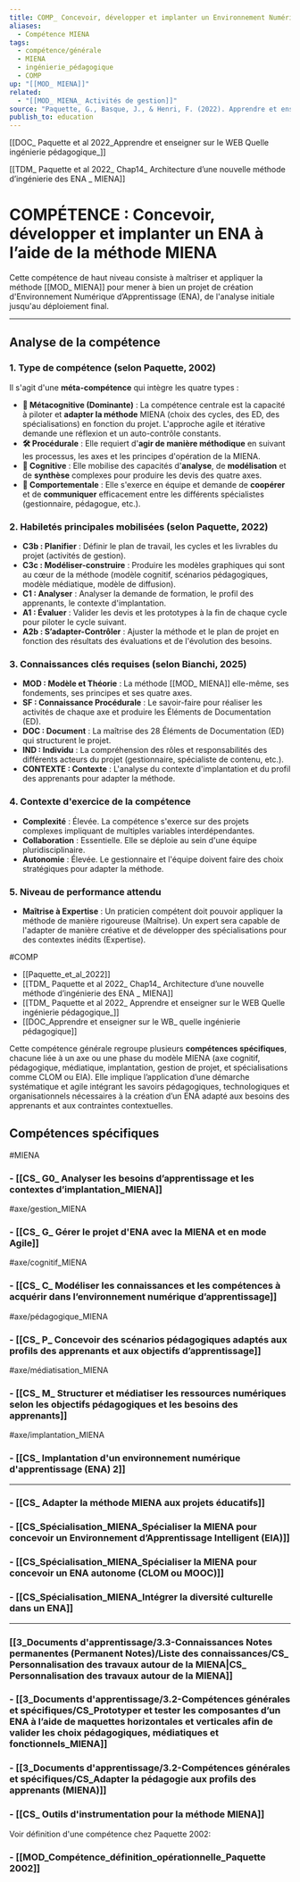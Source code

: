 ```yaml
---
title: COMP_ Concevoir, développer et implanter un Environnement Numérique d’Apprentissage (ENA) à l’aide de la méthode MIENA
aliases:
  - Compétence MIENA
tags:
  - compétence/générale
  - MIENA
  - ingénierie_pédagogique
  - COMP
up: "[[MOD_ MIENA]]"
related:
  - "[[MOD_ MIENA_ Activités de gestion]]"
source: "Paquette, G., Basque, J., & Henri, F. (2022). Apprendre et enseigner sur le Web: quelle ingénierie pédagogique? Dans *ARCHITECTURE D’UNE NOUVELLE MÉTHODE D’INGÉNIERIE DES ENVIRONNEMENTS NUMÉRIQUES D’APPRENTISSAGE : LA MIENA* (chap. 14)."
publish_to: education
---
```

[[DOC_ Paquette et al 2022_Apprendre et enseigner sur le WEB Quelle ingénierie pédagogique_]]

[[TDM_ Paquette et al 2022_ Chap14_ Architecture d’une nouvelle méthode d’ingénierie des ENA _ MIENA]] 
# COMPÉTENCE : Concevoir, développer et implanter un ENA à l’aide de la méthode MIENA

Cette compétence de haut niveau consiste à maîtriser et appliquer la méthode [[MOD_ MIENA]] pour mener à bien un projet de création d'Environnement Numérique d’Apprentissage (ENA), de l'analyse initiale jusqu'au déploiement final.

---
## Analyse de la compétence

### 1. Type de compétence (selon Paquette, 2002)

Il s'agit d'une **méta-compétence** qui intègre les quatre types :
- **🔁 Métacognitive (Dominante)** : La compétence centrale est la capacité à piloter et **adapter la méthode** MIENA (choix des cycles, des ED, des spécialisations) en fonction du projet. L'approche agile et itérative demande une réflexion et un auto-contrôle constants.
- **🛠️ Procédurale** : Elle requiert d'**agir de manière méthodique** en suivant les processus, les axes et les principes d'opération de la MIENA.
- **🧠 Cognitive** : Elle mobilise des capacités d'**analyse**, de **modélisation** et de **synthèse** complexes pour produire les devis des quatre axes.
- **💬 Comportementale** : Elle s'exerce en équipe et demande de **coopérer** et de **communiquer** efficacement entre les différents spécialistes (gestionnaire, pédagogue, etc.).

### 2. Habiletés principales mobilisées (selon Paquette, 2022)

- **C3b : Planifier** : Définir le plan de travail, les cycles et les livrables du projet (activités de gestion).
- **C3c : Modéliser-construire** : Produire les modèles graphiques qui sont au cœur de la méthode (modèle cognitif, scénarios pédagogiques, modèle médiatique, modèle de diffusion).
- **C1 : Analyser** : Analyser la demande de formation, le profil des apprenants, le contexte d'implantation.
- **A1 : Évaluer** : Valider les devis et les prototypes à la fin de chaque cycle pour piloter le cycle suivant.
- **A2b : S’adapter-Contrôler** : Ajuster la méthode et le plan de projet en fonction des résultats des évaluations et de l'évolution des besoins.

### 3. Connaissances clés requises (selon Bianchi, 2025)

- **MOD : Modèle et Théorie** : La méthode [[MOD_ MIENA]] elle-même, ses fondements, ses principes et ses quatre axes.
- **SF : Connaissance Procédurale** : Le savoir-faire pour réaliser les activités de chaque axe et produire les Éléments de Documentation (ED).
- **DOC : Document** : La maîtrise des 28 Éléments de Documentation (ED) qui structurent le projet.
- **IND : Individu** : La compréhension des rôles et responsabilités des différents acteurs du projet (gestionnaire, spécialiste de contenu, etc.).
- **CONTEXTE : Contexte** : L'analyse du contexte d'implantation et du profil des apprenants pour adapter la méthode.

### 4. Contexte d'exercice de la compétence

- **Complexité** : Élevée. La compétence s'exerce sur des projets complexes impliquant de multiples variables interdépendantes.
- **Collaboration** : Essentielle. Elle se déploie au sein d'une équipe pluridisciplinaire.
- **Autonomie** : Élevée. Le gestionnaire et l'équipe doivent faire des choix stratégiques pour adapter la méthode.

### 5. Niveau de performance attendu

- **Maîtrise à Expertise** : Un praticien compétent doit pouvoir appliquer la méthode de manière rigoureuse (Maîtrise). Un expert sera capable de l'adapter de manière créative et de développer des spécialisations pour des contextes inédits (Expertise).



#COMP

- [[Paquette_et_al_2022]]
- [[TDM_ Paquette et al 2022_ Chap14_ Architecture d’une nouvelle méthode d’ingénierie des ENA _ MIENA]]
- [[TDM_ Paquette et al 2022_ Apprendre et enseigner sur le WEB Quelle ingénierie pédagogique_]]
- [[DOC_Apprendre et enseigner sur le WB_ quelle ingénierie pédagogique]]

Cette compétence générale regroupe plusieurs **compétences spécifiques**, chacune liée à un axe ou une phase du modèle MIENA (axe cognitif, pédagogique, médiatique, implantation, gestion de projet, et spécialisations comme CLOM ou EIA). Elle implique l’application d’une démarche systématique et agile intégrant les savoirs pédagogiques, technologiques et organisationnels nécessaires à la création d’un ENA adapté aux besoins des apprenants et aux contraintes contextuelles.



## **Compétences spécifiques**

#MIENA 
### - [[CS_ G0_ Analyser les besoins d’apprentissage et les contextes d’implantation_MIENA]]


#axe/gestion_MIENA 
### - [[CS_ G_ Gérer le projet d'ENA avec la MIENA et en mode Agile]] 


#axe/cognitif_MIENA 
### - [[CS_ C_ Modéliser les connaissances et les compétences à acquérir dans l’environnement numérique d’apprentissage]]


#axe/pédagogique_MIENA 
### - [[CS_ P_ Concevoir des scénarios pédagogiques adaptés aux profils des apprenants et aux objectifs d’apprentissage]]


#axe/médiatisation_MIENA 
### - [[CS_ M_ Structurer et médiatiser les ressources numériques selon les objectifs pédagogiques et les besoins des apprenants]]


#axe/implantation_MIENA 
### - [[CS_ Implantation d'un environnement numérique d'apprentissage (ENA) 2]]




--------------------------------------------------------------------


### - [[CS_ Adapter la méthode MIENA aux projets éducatifs]]


### - [[CS_Spécialisation_MIENA_Spécialiser la MIENA pour concevoir un Environnement d’Apprentissage Intelligent (EIA)]]


### - [[CS_Spécialisation_MIENA_Spécialiser la MIENA pour concevoir un ENA autonome (CLOM ou MOOC)]]


### - [[CS_Spécialisation_MIENA_Intégrer la diversité culturelle dans un ENA]]


-----------------------------------------------------


### [[3_Documents d'apprentissage/3.3-Connaissances Notes permanentes (Permanent Notes)/Liste des connaissances/CS_ Personnalisation des travaux autour de la MIENA|CS_ Personnalisation des travaux autour de la MIENA]] 


### - [[3_Documents d'apprentissage/3.2-Compétences générales et spécifiques/CS_Prototyper et tester les composantes d’un ENA à l’aide de maquettes horizontales et verticales afin de valider les choix pédagogiques, médiatiques et fonctionnels_MIENA]]


### - [[3_Documents d'apprentissage/3.2-Compétences générales et spécifiques/CS_Adapter la pédagogie aux profils des apprenants (MIENA)]]


### - [[CS_ Outils d'instrumentation pour la méthode MIENA]]



Voir définition d'une compétence chez Paquette 2002: 
### - [[MOD_Compétence_définition_opérationnelle_Paquette 2002]]